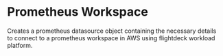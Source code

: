 # Prometheus Workspace

Creates a prometheus datasource object containing the necessary details to connect to a prometheus workspace in AWS using flightdeck workload platform.
